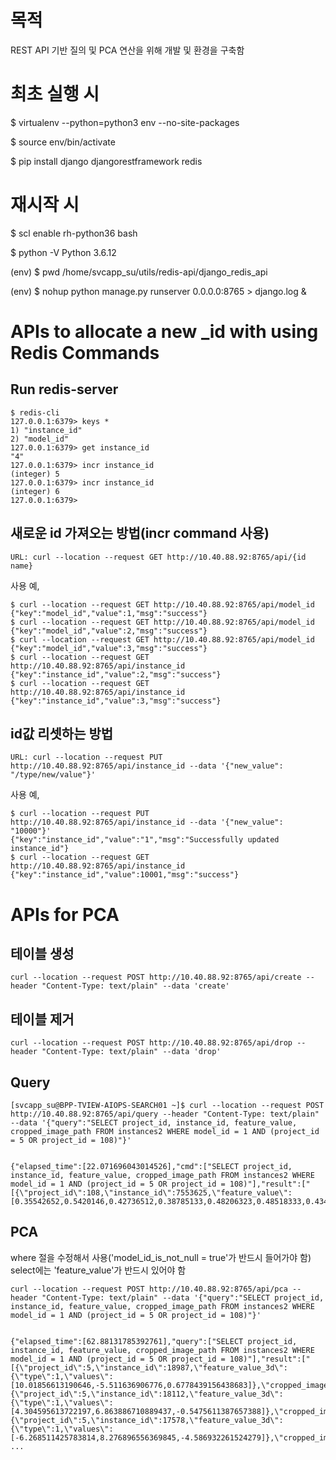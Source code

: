 # 목적

REST API 기반 질의 및 PCA 연산을 위해 개발 및 환경을 구축함

# 최초 실행 시
$ virtualenv --python=python3 env --no-site-packages

$ source env/bin/activate

$ pip install django djangorestframework redis


# 재시작 시
$ scl enable rh-python36 bash

$ python -V
Python 3.6.12

(env) $ pwd
/home/svcapp_su/utils/redis-api/django_redis_api

(env) $ nohup python manage.py runserver 0.0.0.0:8765  > django.log &


# APIs to allocate a new _id with using Redis Commands

## Run redis-server
```
$ redis-cli
127.0.0.1:6379> keys *
1) "instance_id"
2) "model_id"
127.0.0.1:6379> get instance_id
"4"
127.0.0.1:6379> incr instance_id
(integer) 5
127.0.0.1:6379> incr instance_id
(integer) 6
127.0.0.1:6379>
```

## 새로운 id 가져오는 방법(incr command 사용)
```
URL: curl --location --request GET http://10.40.88.92:8765/api/{id name}
```

사용 예,
```
$ curl --location --request GET http://10.40.88.92:8765/api/model_id
{"key":"model_id","value":1,"msg":"success"}
$ curl --location --request GET http://10.40.88.92:8765/api/model_id
{"key":"model_id","value":2,"msg":"success"}
$ curl --location --request GET http://10.40.88.92:8765/api/model_id
{"key":"model_id","value":3,"msg":"success"}
$ curl --location --request GET http://10.40.88.92:8765/api/instance_id
{"key":"instance_id","value":2,"msg":"success"}
$ curl --location --request GET http://10.40.88.92:8765/api/instance_id
{"key":"instance_id","value":3,"msg":"success"}
```

## id값 리셋하는 방법
```
URL: curl --location --request PUT http://10.40.88.92:8765/api/instance_id --data '{"new_value": "/type/new/value"}'
```

사용 예,
```
$ curl --location --request PUT http://10.40.88.92:8765/api/instance_id --data '{"new_value": "10000"}'
{"key":"instance_id","value":"1","msg":"Successfully updated instance_id"}
$ curl --location --request GET http://10.40.88.92:8765/api/instance_id
{"key":"instance_id","value":10001,"msg":"success"}
```

# APIs for PCA

## 테이블 생성

```
curl --location --request POST http://10.40.88.92:8765/api/create --header "Content-Type: text/plain" --data 'create'
```

## 테이블 제거
```
curl --location --request POST http://10.40.88.92:8765/api/drop --header "Content-Type: text/plain" --data 'drop' 
```

## Query
```
[svcapp_su@BPP-TVIEW-AIOPS-SEARCH01 ~]$ curl --location --request POST http://10.40.88.92:8765/api/query --header "Content-Type: text/plain" --data '{"query":"SELECT project_id, instance_id, feature_value, cropped_image_path FROM instances2 WHERE model_id = 1 AND (project_id = 5 OR project_id = 108)"}'


{"elapsed_time":[22.071696043014526],"cmd":["SELECT project_id, instance_id, feature_value, cropped_image_path FROM instances2 WHERE model_id = 1 AND (project_id = 5 OR project_id = 108)"],"result":["[{\"project_id\":108,\"instance_id\":7553625,\"feature_value\":[0.35542652,0.5420146,0.42736512,0.38785133,0.48206323,0.48518333,0.43490148,0.5042965,0.49428207,0.37250596,0.28475612,0.35937348,0.48797792,0.50746137,0.39251664,0.46511638,0.5962325,0.2686054,0.42894325,0.42551893,0.3258215,0.51388115,0.44065857,0.41618633,0.5295157,0.51960707,0.4763249,0.39503786,0.44422296,0.3771433,0.41929758,0.45370558,0.37161332,0.49084604,0.65738505,0.4750429,0.44083253,0.42128822,0.4113718,0.5934207,0.4469131,0.49588057,0.38446122,0.35168803,0.3548299,0.5160891,0.38118386,0.518747,0.44242555,0.54260063,0.44359797,0.3967149,0.52373546,0.44709077,0.537754,0.47580478,0.39291868,
```

## PCA

where 절을 수정해서 사용('model_id_is_not_null = true'가 반드시 들어가야 함)
select에는 'feature_value'가 반드시 있어야 함

```
curl --location --request POST http://10.40.88.92:8765/api/pca --header "Content-Type: text/plain" --data '{"query":"SELECT project_id, instance_id, feature_value, cropped_image_path FROM instances2 WHERE model_id = 1 AND (project_id = 5 OR project_id = 108)"}'


{"elapsed_time":[62.88131785392761],"query":["SELECT project_id, instance_id, feature_value, cropped_image_path FROM instances2 WHERE model_id = 1 AND (project_id = 5 OR project_id = 108)"],"result":["[{\"project_id\":5,\"instance_id\":18987,\"feature_value_3d\":{\"type\":1,\"values\":[10.01856613190646,-5.511636906776,0.6778439156438683]},\"cropped_image_path\":\"/metavision/vol1/MEDIA/IMAGE_DATA/crop/18987_120948_00_00085.jpg\"}, {\"project_id\":5,\"instance_id\":18112,\"feature_value_3d\":{\"type\":1,\"values\":[4.304595613722197,6.863886710889437,-0.5475611387657388]},\"cropped_image_path\":\"/metavision/vol1/MEDIA/IMAGE_DATA/crop/18112_111004_00_00339.jpg\"}, {\"project_id\":5,\"instance_id\":17578,\"feature_value_3d\":{\"type\":1,\"values\":[-6.268511425783814,8.276896556369845,-4.586932261524279]},\"cropped_image_path\":\"/metavision/vol1/MEDIA/IMAGE_DATA/crop/17578_105421_01_00127.jpg\"}, ...

```


